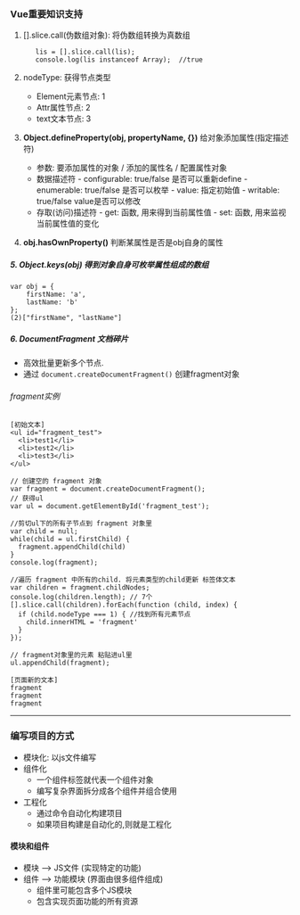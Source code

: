 ### Vue重要知识支持
1. [].slice.call(伪数组对象): 将伪数组转换为真数组

		  lis = [].slice.call(lis); 
		  console.log(lis instanceof Array);  //true
2. nodeType: 获得节点类型
	- Element元素节点: 1
	- Attr属性节点: 2
	- text文本节点: 3
3. **Object.defineProperty(obj, propertyName, {})** 给对象添加属性(指定描述符)
	- 参数: 要添加属性的对象 / 添加的属性名 / 配置属性对象
	- 数据描述符
	      - configurable: true/false  是否可以重新define
	      - enumerable: true/false 是否可以枚举
	      - value: 指定初始值
	      - writable: true/false value是否可以修改   
	- 存取(访问)描述符
	      - get: 函数, 用来得到当前属性值
	      - set: 函数, 用来监视当前属性值的变化
4. **obj.hasOwnProperty()**  判断某属性是否是obj自身的属性

##### 5. Object.keys(obj) 得到对象自身可枚举属性组成的数组

	var obj = {
	    firstName: 'a',
	    lastName: 'b'
  	};
	(2)["firstName", "lastName"]

##### 6. DocumentFragment 文档碎片
- 高效批量更新多个节点. 
- 通过 `document.createDocumentFragment()` 创建fragment对象
###### fragment实例

	[初始文本]
	<ul id="fragment_test">
	  <li>test1</li>
	  <li>test2</li>
	  <li>test3</li>
	</ul>

	// 创建空的 fragment 对象
	var fragment = document.createDocumentFragment();
	// 获得ul
 	var ul = document.getElementById('fragment_test');

	//剪切ul下的所有子节点到 fragment 对象里
	var child = null;
	while(child = ul.firstChild) {
	  fragment.appendChild(child)
	}
	console.log(fragment); 
  
    //遍历 fragment 中所有的child. 将元素类型的child更新 标签体文本
    var children = fragment.childNodes;
    console.log(children.length); // 7个
    [].slice.call(children).forEach(function (child, index) {
      if (child.nodeType === 1) { //找到所有元素节点
        child.innerHTML = 'fragment'
      }
    });

    // fragment对象里的元素 粘贴进ul里
    ul.appendChild(fragment);

	[页面新的文本]
	fragment
	fragment
	fragment

----------

### 编写项目的方式
- 模块化: 以js文件编写
- 组件化
	- 一个组件标签就代表一个组件对象
	- 编写复杂界面拆分成各个组件并组合使用
- 工程化
	- 通过命令自动化构建项目
	- 如果项目构建是自动化的,则就是工程化
#### 模块和组件
- 模块 --> JS文件 (实现特定的功能)
- 组件 --> 功能模块 (界面由很多组件组成)
	- 组件里可能包含多个JS模块
	- 包含实现页面功能的所有资源